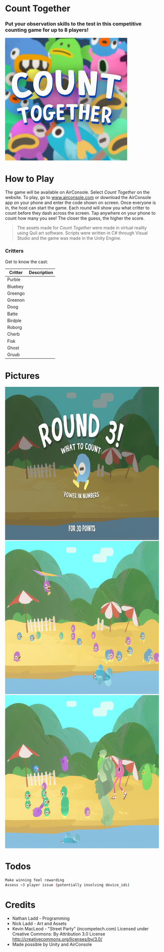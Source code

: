 # Count Together

### Put your observation skills to the test in this competitive counting game for up to 8 players!

<img src="Images/Cover.png" width="400px" height="400px">

# How to Play
The game will be available on AirConsole. Select *Count Together* on the website. To play, go to www.airconsole.com or download the AirConsole app on your phone and enter the code shown on screen. Once everyone is in, the host can start the game. Each round will show you what critter to count before they dash across the screen. Tap anywhere on your phone to count how many you see! The closer the guess, the higher the score.

> The assets made for *Count Together*
> were made in virtual reality using Quil
> art software. Scripts were written in
> C# through Visual Studio and the game
> was made in the Unity Engine.

### Critters

Get to know the cast:

| Critter | Description |
| ------ | ------ |
| Purble | |
| Bluebey |  |
| Greengo |  |
| Greenon |  |
| Doog |  |
| Batte |  |
| Birdple | | 
| Roborg | | 
| Cherb |  |
| Fisk |  |
| Ghost |  |
| Gruub |  |

# Pictures
<img src="Images/Gameplay1.PNG" width="900px" height="500px">
<img src="Images/Gameplay2.PNG" width="900px" height="500px">
<img src="Images/Gameplay3.PNG" width="900px" height="500px">


# Todos
```sh
Make winning feel rewarding
Assess >3 player issue (potentially involving device_ids)
```

# Credits
- Nathan Ladd - Programming
- Nick Ladd - Art and Assets
- Kevin MacLeod - "Street Party" (incompetech.com)
Licensed under Creative Commons: By Attribution 3.0 License
http://creativecommons.org/licenses/by/3.0/
- Made possible by Unity and AirConsole
